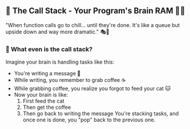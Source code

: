## 🧠 The Call Stack - Your Program's Brain RAM 🤯📞
"When function calls go to chill... until they're done. It's like a queue but upside down and way more dramatic." 🎭🔁

### 🤔 What even is the call stack?
Imagine your brain is handling tasks like this:
- You're writing a message 📝
- While writing, you remember to grab coffee ☕
- While grabbing coffee, you realize you forgot to feed your cat 🐱
- Now your brain is like:
    1. First feed the cat
    2. Then get the coffee
    3. Then go back to writing the message
You're stacking tasks, and once one is done, you "pop" back to the previous one.